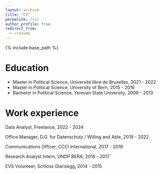 ```yaml
---
layout: archive
title: "CV"
permalink: /cv/
author_profile: true
redirect_from:
  - /resume
---
```


{% include base_path %}

Education
======
* Master in Political Science, Université libre de Bruxelles, 2021 - 2022
* Master in Political Science, University of Bern, 2015 - 2016
* Bachelor in Political Science, Yerevan State University, 2009 - 2013

Work experience
======
Data Analyst, Freelance, 2022 - 2024

Office Manager, D.G. fur Datenschutz / Willing and Able, 2019 - 2022

Communications Officer, CCCI International, 2017 - 2019

Research Analyst Intern, UNDP BERA, 2016 - 2017

EVS  Volunteer, Schloss Glarisegg, 2014 - 2015
  
